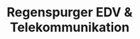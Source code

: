 ---
title: "Regenspurger EDV & Telekommunikation"
url: /untersiemau/regenspurger-edv-und-telekommunikation/
shop: Computer
---